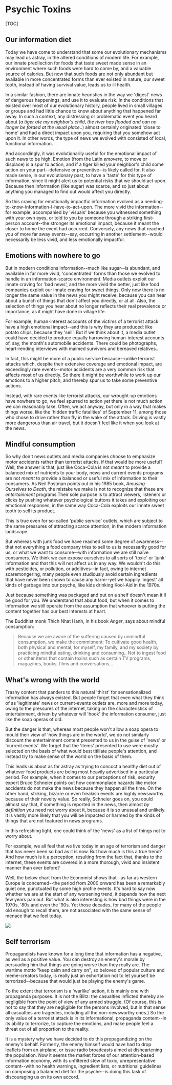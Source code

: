 # Psychic Toxins

[TOC]

## Our information diet

Today we have come to understand that some our evolutionary mechanisms may lead us astray, in the altered conditions of modern life. For example, our innate predilection for foods that taste sweet made sense in an environment where such foods were hard to come by, and a valuable source of calories. But now that such foods are not only abundant but available in more concentrated forms than ever existed in nature, our sweet tooth, instead of having survival value, leads us to ill health. 

In a similar fashion, there are innate heuristics in the way we 'digest' news of dangerous happenings, and use it to evaluate risk. In the conditions that existed over most of our evolutionary history, people lived in small villages or groups and had little chance to know about anything that happened far away. In such a context, any distressing or problematic event you heard about (*a tiger ate my neighbor's child*, *the river has flooded and can no longer be forded at the usual place*..) almost certainly originated 'close to home' and had a direct impact upon you, requiring that you somehow act upon it. In other words, the type of news we evolved with consisted of local, functional information. 

And accordingly, it was evolutionarily useful for the emotional impact of such news to be high. Emotion (from the Latin *emovere*, to move or displace) is a spur to action, and if a tiger killed your neighbor's child some action on your part--defensive or preventive--is likely called for. It also made sense, in our evolutionary past, to have a 'taste' for this type of information, since it might alert us to potential risks that we should act upon. Because then information (like sugar) was scarce, and so just about anything you managed to find out would affect you directly. 

So this craving for emotionally impactful information evolved as a needing-to-know-information-I-have-to-act-upon. The more vivid the information--for example, accompanied by 'visuals' because you witnessed something with your own eyes, or told to you by someone through a striking first-person account--the stronger its emotional impact, because it meant the closer to home the event had occurred. Conversely, any news that reached you of more far away events--say, occurring in another settlement--would necessarily be less vivid, and less emotionally impactful. 

## Emotions with nowhere to go

But in modern conditions information--much like sugar--is abundant, and available in far more vivid, 'concentrated' forms than those we evolved to handle in an information-scarce environment. Media outlets exploit our innate craving for 'bad news', and the more vivid the better, just like food companies exploit our innate craving for sweet things. Only now there is no longer the same value in the news you might receive, because you can hear about a bunch of things that don't affect you directly, or at all. Also, the selection of things you hear about no longer reflects their real prevalence or importance, as it might have done in village life. 

For example, human-interest accounts of the victims of a terrorist attack have a high emotional impact--and this is why they are produced: like potato chips, because they 'sell'. But if we think about it, a media outlet could have decided to produce equally harrowing human-interest accounts of, say, the month's automobile accidents. There could be photographs, heart-rending interviews with maimed survivors and bereaved relatives... 

In fact, this might be more of a public service because--unlike terrorist attacks which, despite their extensive coverage and emotional impact, are exceedingly rare events--motor accidents are a very common risk that affects most of us directly. So there it might be worthwhile to work up our emotions to a higher pitch, and thereby spur us to take some preventive actions. 

Instead, with rare events like terrorist attacks, our wrought-up emotions have nowhere to go, we feel spurred to action yet there is not much action we can reasonably take. Often, we act anyway, but only in a way that makes things worse, like the 'hidden traffic fatalities' of September 11, among those who chose to drive rather than fly in the wake of the attack. Driving is vastly more dangerous than air travel, but it doesn't feel like it when you look at the news.

## Mindful consumption

So why don't news outlets and media companies choose to emphasize motor accidents rather than terrorist attacks, if that would be more useful? Well, the answer is that, just like Coca-Cola is not *meant* to provide a balanced mix of nutrients to your body, news and current events programs are not *meant* to provide a balanced or useful mix of information to their consumers. As Neil Postman points out in his 1985 book, *Amusing Ourselves to Death*, the mistake we make is not to recognize that these are *entertainment* programs.Their sole purpose is to attract viewers, listeners or clicks by pushing whatever psychological buttons it takes and exploiting our emotional responses, in the same way Coca-Cola exploits our innate sweet tooth to sell its product. 

This is true even for so-called 'public service' outlets, which are subject to the same pressures of attracting scarce attention, in the modern information landscape.   

But whereas with junk food we have reached some degree of awareness--that not everything a food company tries to sell to us is necessarily good for us, or what we want to consume--with information we are still naïve consumers. We think we can expose ourselves to all sorts of 'toxic' or 'junk' information and that this will not affect us in any way. We wouldn't do this with pesticides, or pollution, or additives--in fact, owing to internet scaremongering, many people even studiously avoid certain ingredients that have never been shown to cause any harm--yet we happily 'ingest' all kinds of garbage into our psyche, like kids drinking Kool-Aid in the 1970s. 

Just because something was packaged and put on a shelf doesn't mean it'll be good for you. We understand that about food, but when it comes to information we still operate from the assumption that whoever is putting the content together has our best interests at heart. 

The Buddhist monk  Thich Nhat Hanh, in his book *Anger*, says about mindful consumption:

> Because we are aware of the suffering caused by unmindful consumption, we make the commitment: To cultivate good health, both physical and mental, for myself, my family, and my society by practicing mindful eating, drinking and consuming.. Not to ingest food or other items that contain toxins such as certain TV programs, magazines, books, films and conversations...



## What's wrong with the world

Trashy content that panders to this natural 'thirst' for sensationalized information has always existed. But people forget that even what they think of as 'legitimate' news or current-events outlets are, more and more today, owing to the pressures of the internet, taking on the characteristics of entertainment, driven by whatever will 'hook' the information consumer, just like the soap operas of old.

 But the danger is that, whereas most people won't allow a soap opera to mould their view of 'how things are in the world', we do not similarly discount the entertainment content presented to us in the guise of 'news' or 'current events'. We forget that the 'items' presented to use were mostly selected on the basis of what would best titillate people's attention, and instead try to make sense of the world on the basis of them.

This leads us about as far astray as trying to concoct a healthy diet out of whatever food products are being most heavily advertised in a particular period. For example, when it comes to our perceptions of risk, security expert Bruce Schneier points out how commonplace hazards like motor accidents do not make the news because they happen all the time. On the other hand, striking, bizarre or even freakish events are highly newsworthy because of their novelty value. So really, Schneier goes on, you could almost say that, if something is reported in the news, then almost *by definition* you need not worry about it, because it is so unusual and unlikely.  It is vastly more likely that you will be impacted or harmed by the kinds of things that are not featured in news programs. 

In this refreshing light, one could think of the 'news' as a list of things not to worry about. 

For example, we all feel that we live today in an age of terrorism and danger that has never been so bad as it is now. But how much is this a true trend? And how much is it a perception, resulting from the fact that, thanks to the internet, these events are covered in a more thorough, vivid and insistent manner than ever before? 

Well, the below chart from the Economist shows that--as far as western Europe is concerned--the period from 2000 onward has been a remarkably quiet one, punctuated by some high profile events. It's hard to say now whether we are at the start of any worsening trend, it depends how the next few years pan out. But what is also interesting is how bad things were in the 1970s, '80s and even the '90s. Yet those decades, for many of the people old enough to recall them, are not associated with the same sense of menace that we feel today. 



![](20170325_woc260_1.png)

## Self terrorism

Propagandists have known for a long time that information has a negative, as well as a positive value. You can destroy an enemy's morale by persuading him that things are going worse than they really are. The wartime motto "keep calm and carry on", so beloved of popular culture and meme-creators today, is really just an exhortation not to let yourself be terrorized--because that would just be playing the enemy's game. 

To the extent that terrorism is a 'warlike' action, it is mainly one with propaganda purposes. It is not the Blitz: the casualties inflicted thereby are negligible from the point of view of any armed struggle. (Of course, this is not to say that they are negligible for the persons involved, but in that sense all casualties are tragedies, including all the non-newsworthy ones.) So the only value of a terrorist attack is in its informational, propaganda content--in its ability to terrorize, to capture the emotions, and make people feel a threat out of all proportion to the reality. 

It is a mystery why we have decided to do this propagandizing on the enemy's behalf. Formerly, the enemy himself would have had to drop leaflets from an airplane, or issue radio broadcasts aimed at disheartening the population. Now it seems the market forces of our attention-based information economy, with its unfiltered stew of toxic, unrepresentative content--with no health warnings, ingredient lists, or nutritional guidelines on composing a balanced diet for the psyche--is doing this task of discouraging us on its own accord.

 

 
